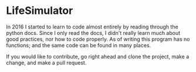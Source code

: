 # LifeSimulator
In 2016 I started to learn to code almost entirely by reading through the python docs.
Since I only read the docs, I didn't really learn much about good practices, nor how to code properly.
As of writing this program has no functions; and the same code can be found in many places.

If you would like to contribute, go right ahead and clone the project, make a change, and make a pull request.
